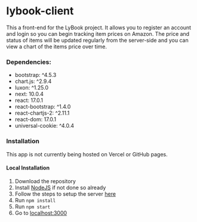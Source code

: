# lybook-client

This a front-end for the LyBook project. It allows you to register an account and login so you can begin tracking item prices on Amazon. The price and status of items will be updated regularly from the server-side and you can view a chart of the items price over time. 

### Dependencies:
* bootstrap: ^4.5.3
* chart.js: ^2.9.4
* luxon: ^1.25.0
* next: 10.0.4
* react: 17.0.1
* react-bootstrap: ^1.4.0
* react-chartjs-2: ^2.11.1
* react-dom: 17.0.1
* universal-cookie: ^4.0.4

### Installation

This app is not currently being hosted on Vercel or GitHub pages.

#### Local Installation
1. Download the repository 
2. Install [NodeJS](https://nodejs.org/en/ "Install NodeJS") if not done so already
3. Follow the steps to setup the server [here](https://github.com/Justin-Lyy/lybook "Server Setup")
4. Run `npm install`
5. Run `npm start`
6. Go to [localhost:3000](http://localhost:3000 "localhost:3000")
